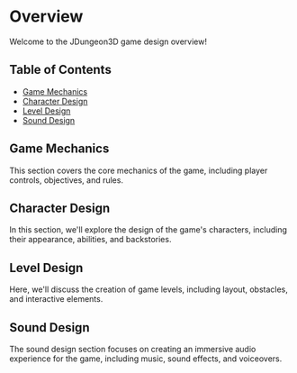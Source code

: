 # Overview

Welcome to the JDungeon3D game design overview!

## Table of Contents

- [Game Mechanics](./GameMechanics.md)
- [Character Design](./CharacterDesign.md)
- [Level Design](./LevelDesign.md)
- [Sound Design](./SoundDesign.md)

## Game Mechanics

This section covers the core mechanics of the game, including player controls, objectives, and rules.

## Character Design

In this section, we'll explore the design of the game's characters, including their appearance, abilities, and backstories.

## Level Design

Here, we'll discuss the creation of game levels, including layout, obstacles, and interactive elements.

## Sound Design

The sound design section focuses on creating an immersive audio experience for the game, including music, sound effects, and voiceovers.